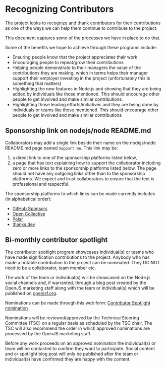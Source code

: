 # Recognizing Contributors

The project looks to recognize and thank contributors for their contributions
as one of the ways we can help them continue to contribute to the project.

This document captures some of the processes we have in place to do that.

Some of the benefits we hope to achieve through these programs include:

* Ensuring people know that the project appreciates their work
* Encouraging people to repeat/grow their contributions
* Helping people demonstrate to their managers the value of the
  contributions they are making, which in terms helps their manager support
  their employer investing in the project (unfortunately this is
  something that matters)
* Highlighting the new features in Node.js and showing that they are
  being added by individuals like those mentioned. This should encourage
  other people to get involved and make similar contributions.
* Highlighting those leading efforts/initiatives and they are being
  done by individuals or teams like those mentioned. This should
  encourage other people to get involved and make similar contributions

## Sponsorship link on nodejs/node README.md

Collaborators may add a single link beside their name on the nodejs/node
README.md page named `Support me`. This link may be:

1. a direct link to one of the sponsorship platforms listed below,
2. a page that has text explaining how to support the collaborator
   including zero or more links to the sponsorship platforms listed below.
   The page should not have any outgoing links other than to the
   sponsorship platforms. We expect and trust collaborators to ensure that
   the text is professional and respectful.

The sponsorship platforms to which links can be made currently
includes (in alphabetical order):

* [GitHub Sponsors](https://github.com/sponsors)
* [Open Collective](https://opencollective.com/)
* [Polar](https://polar.sh/)
* [thanks.dev](thanks.dev)

## Bi-monthly contributor spotlight

The contributor spotlight program showcases individual(s) or teams who have
made signification contributions to the project. Anybody who has made a
notable contribution to the project can be nominated. They DO NOT need
to be a collaborator, team member etc.

The work of the team or individual(s) will be showcased on the
Node.js social channels and, if warranted, through a blog post created by the
OpenJS marketing staff along with the team or individual(s) which will
be published on [openjsf.org](https://openjsf.org/).

Nominations can be made through this web form:
[Contributor Spotlight nomination](https://forms.gle/dXBXZn8yu83HLJ57A)

Nominations will be reviewed/approved by the Technical Steering Committee (TSC)
on a regular basis as scheduled by the TSC chair. The TSC will also
recommend the order in which approved nominations are processed
by the OpenJS marketing staff.

Before any work proceeds on an approved nomination the individual(s)
or team will be contacted to confirm they want to participate. Social
content and or spotlight blog post will only be published after the
team or individual(s) have confirmed they are happy with the content.
